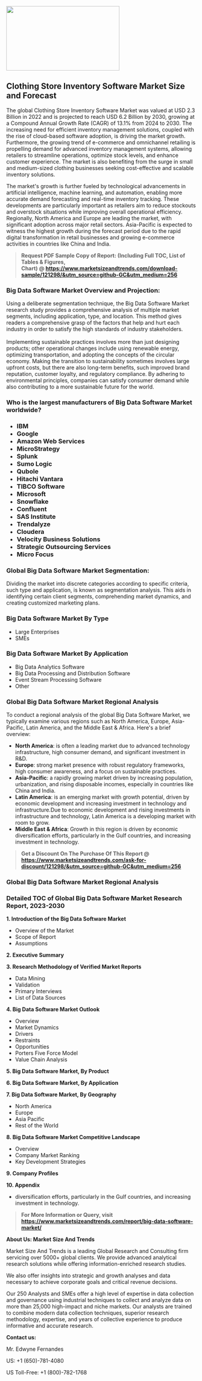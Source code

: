 <p><img class="alignnone size-medium wp-image-20088" src="https://ffe5etoiles.com/wp-content/uploads/2024/12/MST1-300x171.png" alt="" width="300" height="171" /></p><h2>Clothing Store Inventory Software Market Size and Forecast</h2><p>The global Clothing Store Inventory Software Market was valued at USD 2.3 Billion in 2022 and is projected to reach USD 6.2 Billion by 2030, growing at a Compound Annual Growth Rate (CAGR) of 13.1% from 2024 to 2030. The increasing need for efficient inventory management solutions, coupled with the rise of cloud-based software adoption, is driving the market growth. Furthermore, the growing trend of e-commerce and omnichannel retailing is propelling demand for advanced inventory management systems, allowing retailers to streamline operations, optimize stock levels, and enhance customer experience. The market is also benefiting from the surge in small and medium-sized clothing businesses seeking cost-effective and scalable inventory solutions.</p><p>The market's growth is further fueled by technological advancements in artificial intelligence, machine learning, and automation, enabling more accurate demand forecasting and real-time inventory tracking. These developments are particularly important as retailers aim to reduce stockouts and overstock situations while improving overall operational efficiency. Regionally, North America and Europe are leading the market, with significant adoption across major retail sectors. Asia-Pacific is expected to witness the highest growth during the forecast period due to the rapid digital transformation in retail businesses and growing e-commerce activities in countries like China and India.</p></p><blockquote id="" class=""><strong>Request PDF Sample Copy of Report: (Including Full TOC, List of Tables &amp; Figures, Chart)&nbsp;@&nbsp;<strong><a href="https://www.marketsizeandtrends.com/download-sample/121298/&utm_source=github-GC&utm_medium=256" target="_blank">https://www.marketsizeandtrends.com/download-sample/121298/&utm_source=github-GC&utm_medium=256</a></strong></strong></blockquote><h3 id="" class="">Big Data Software Market&nbsp;Overview and Projection:</h3><p id="" class="">Using a deliberate segmentation technique, the Big Data Software Market research study provides a comprehensive analysis of multiple market segments, including application, type, and location. This method gives readers a comprehensive grasp of the factors that help and hurt each industry in order to satisfy the high standards of industry stakeholders. <br /> <br />Implementing sustainable practices involves more than just designing products; other operational changes include using renewable energy, optimizing transportation, and adopting the concepts of the circular economy. Making the transition to sustainability sometimes involves large upfront costs, but there are also long-term benefits, such improved brand reputation, customer loyalty, and regulatory compliance. By adhering to environmental principles, companies can satisfy consumer demand while also contributing to a more sustainable future for the world.</p><h3 id="" class="">Who is the largest manufacturers of&nbsp;Big Data Software Market worldwide?</h3><h3 class=""><p><ul><li>IBM </li><li> Google </li><li> Amazon Web Services </li><li> MicroStrategy </li><li> Splunk </li><li> Sumo Logic </li><li> Qubole </li><li> Hitachi Vantara </li><li> TIBCO Software </li><li> Microsoft </li><li> Snowflake </li><li> Confluent </li><li> SAS Institute </li><li> Trendalyze </li><li> Cloudera </li><li> Velocity Business Solutions </li><li> Strategic Outsourcing Services </li><li> Micro Focus</li></ul></p></h3><h3 id="" class="">Global&nbsp;Big Data Software Market Segmentation:</h3><p id="" class="">Dividing the market into discrete categories according to specific criteria, such type and application, is known as segmentation analysis. This aids in identifying certain client segments, comprehending market dynamics, and creating customized marketing plans.</p><h3 id="" class="">Big Data Software Market&nbsp;By Type</h3><p><p><ul><li>Large Enterprises </li><li> SMEs</p></li></ul></p></p><h3 id="" class="">Big Data Software Market&nbsp;By Application</h3><p class=""><p><ul><li>Big Data Analytics Software </li><li> Big Data Processing and Distribution Software </li><li> Event Stream Processing Software </li><li> Other</li></ul></p></p><h3 id="" class="">Global Big Data Software Market Regional Analysis</h3><p id="" class="">To conduct a regional analysis of the global Big Data Software Market, we typically examine various regions such as North America, Europe, Asia-Pacific, Latin America, and the Middle East &amp; Africa. Here's a brief overview:</p><ul><li><strong>North America</strong>: is often a leading market due to advanced technology infrastructure, high consumer demand, and significant investment in R&amp;D.</li><li><strong>Europe</strong>: strong market presence with robust regulatory frameworks, high consumer awareness, and a focus on sustainable practices.</li><li><strong>Asia-Pacific</strong>: a rapidly growing market driven by increasing population, urbanization, and rising disposable incomes, especially in countries like China and India.</li><li><strong>Latin America</strong>: is an emerging market with growth potential, driven by economic development and increasing investment in technology and infrastructure.Due to economic development and rising investments in infrastructure and technology, Latin America is a developing market with room to grow.</li><li><strong>Middle East &amp; Africa</strong>: Growth in this region is driven by economic diversification efforts, particularly in the Gulf countries, and increasing investment in technology.</li></ul><blockquote id="" class=""><strong>Get a Discount On The Purchase Of This Report @ <strong><a href="https://www.marketsizeandtrends.com/ask-for-discount/121298/&utm_source=github-GC&utm_medium=256" target="_blank">https://www.marketsizeandtrends.com/ask-for-discount/121298/&utm_source=github-GC&utm_medium=256</a></strong></strong></blockquote><h3 id="" class="">Global Big Data Software Market Regional Analysis</h3><h3 id="" class="">Detailed TOC of Global Big Data Software Market Research Report, 2023-2030</h3><p id="" class=""><strong>1. Introduction of the Big Data Software Market</strong></p><ul><li>Overview of the Market</li><li>Scope of Report</li><li>Assumptions</li></ul><p id="" class=""><strong>2. Executive Summary</strong></p><p id="" class=""><strong>3. Research Methodology of Verified Market Reports</strong></p><ul><li>Data Mining</li><li>Validation</li><li>Primary Interviews</li><li>List of Data Sources</li></ul><p id="" class=""><strong>4. Big Data Software Market Outlook</strong></p><ul><li>Overview</li><li>Market Dynamics</li><li>Drivers</li><li>Restraints</li><li>Opportunities</li><li>Porters Five Force Model</li><li>Value Chain Analysis</li></ul><p id="" class=""><strong>5. Big Data Software Market, By Product</strong></p><p id="" class=""><strong>6. Big Data Software Market, By Application</strong></p><p id="" class=""><strong>7. Big Data Software Market, By Geography</strong></p><ul><li>North America</li><li>Europe</li><li>Asia Pacific</li><li>Rest of the World</li></ul><p id="" class=""><strong>8. Big Data Software Market Competitive Landscape</strong></p><ul><li>Overview</li><li>Company Market Ranking</li><li>Key Development Strategies</li></ul><p id="" class=""><strong>9. Company Profiles</strong></p><p id="" class=""><strong>10. Appendix</strong></p><ul><li>diversification efforts, particularly in the Gulf countries, and increasing investment in technology.</li></ul><blockquote id="" class=""><strong>For More Information or Query, visit <strong><strong><a href="https://www.marketsizeandtrends.com/report/big-data-software-market/" target="_blank">https://www.marketsizeandtrends.com/report/big-data-software-market/</a></strong></strong></strong></blockquote><p id="" class=""><strong>About Us: Market Size And Trends</strong></p><p id="" class="">Market Size And Trends is a leading Global Research and Consulting firm servicing over 5000+ global clients. We provide advanced analytical research solutions while offering information-enriched research studies.</p><p id="" class="">We also offer insights into strategic and growth analyses and data necessary to achieve corporate goals and critical revenue decisions.</p><p id="" class="">Our 250 Analysts and SMEs offer a high level of expertise in data collection and governance using industrial techniques to collect and analyze data on more than 25,000 high-impact and niche markets. Our analysts are trained to combine modern data collection techniques, superior research methodology, expertise, and years of collective experience to produce informative and accurate research.</p><p id="" class=""><strong>Contact us:</strong></p><p id="" class="">Mr. Edwyne Fernandes</p><p id="" class="">US: +1 (650)-781-4080</p><p id="" class="">US Toll-Free: +1 (800)-782-1768</p>
